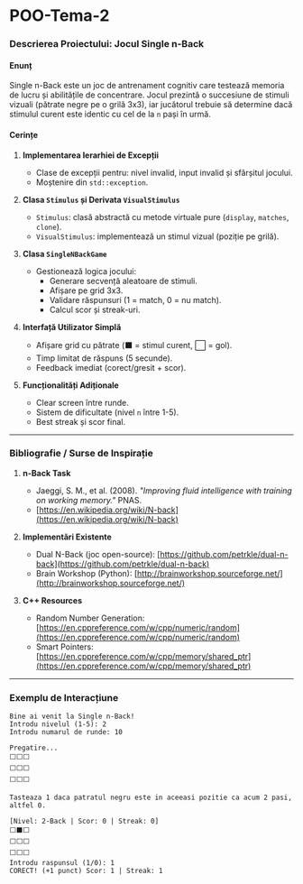 # POO-Tema-2

### **Descrierea Proiectului: Jocul Single n-Back**  

#### **Enunț**  
Single n-Back este un joc de antrenament cognitiv care testează memoria de lucru și abilitățile de concentrare. Jocul prezintă o succesiune de stimuli vizuali (pătrate negre pe o grilă 3x3), iar jucătorul trebuie să determine dacă stimulul curent este identic cu cel de la `n` pași în urmă.  

#### **Cerințe**  
1. **Implementarea Ierarhiei de Excepții**  
   - Clase de excepții pentru: nivel invalid, input invalid și sfârșitul jocului.  
   - Moștenire din `std::exception`.  

2. **Clasa `Stimulus` și Derivata `VisualStimulus`**  
   - `Stimulus`: clasă abstractă cu metode virtuale pure (`display`, `matches`, `clone`).  
   - `VisualStimulus`: implementează un stimul vizual (poziție pe grilă).  

3. **Clasa `SingleNBackGame`**  
   - Gestionează logica jocului:  
     - Generare secvență aleatoare de stimuli.  
     - Afișare pe grid 3x3.  
     - Validare răspunsuri (1 = match, 0 = nu match).  
     - Calcul scor și streak-uri.  

4. **Interfață Utilizator Simplă**  
   - Afișare grid cu pătrate (⬛ = stimul curent, ⬜ = gol).  
   - Timp limitat de răspuns (5 secunde).  
   - Feedback imediat (corect/gresit + scor).  

5. **Funcționalități Adiționale**  
   - Clear screen între runde.  
   - Sistem de dificultate (nivel `n` între 1-5).  
   - Best streak și scor final.  

---

### **Bibliografie / Surse de Inspirație**  
1. **n-Back Task**  
   - Jaeggi, S. M., et al. (2008). *"Improving fluid intelligence with training on working memory."* PNAS.  
   - [https://en.wikipedia.org/wiki/N-back](https://en.wikipedia.org/wiki/N-back)  

2. **Implementări Existente**  
   - Dual N-Back (joc open-source): [https://github.com/petrkle/dual-n-back](https://github.com/petrkle/dual-n-back)  
   - Brain Workshop (Python): [http://brainworkshop.sourceforge.net/](http://brainworkshop.sourceforge.net/)  

3. **C++ Resources**  
   - Random Number Generation: [https://en.cppreference.com/w/cpp/numeric/random](https://en.cppreference.com/w/cpp/numeric/random)  
   - Smart Pointers: [https://en.cppreference.com/w/cpp/memory/shared_ptr](https://en.cppreference.com/w/cpp/memory/shared_ptr)  

---

### **Exemplu de Interacțiune**  
```
Bine ai venit la Single n-Back!  
Introdu nivelul (1-5): 2  
Introdu numarul de runde: 10  

Pregatire...  
⬜⬜⬜  
⬜⬜⬜  
⬜⬜⬜  

Tasteaza 1 daca patratul negru este in aceeasi pozitie ca acum 2 pasi, altfel 0.  

[Nivel: 2-Back | Scor: 0 | Streak: 0]  
⬜⬛⬜  
⬜⬜⬜  
⬜⬜⬜  
Introdu raspunsul (1/0): 1  
CORECT! (+1 punct) Scor: 1 | Streak: 1  
```  
